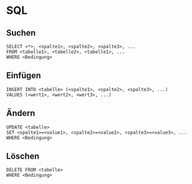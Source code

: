 # SQL

## Suchen
```
SELECT <*>, <spalte1>, <spalte2>, <spalte3>, ...
FROM <tabelle1>, <tabelle2>, <tabelle1>, ...
WHERE <Bedingung>
```

## Einfügen
```
INSERT INTO <tabelle> (<spalte1>, <spalte2>, <spalte3>, ...)
VALUES (<wert1>, <wert2>, <wert3>, ...)
```

## Ändern
```
UPDATE <tabelle>
SET <spalte1>=<value1>, <spalte2>=<value2>, <spalte3>=<value3>, ...
WHERE <Bedingung>
```

## Löschen
```
DELETE FROM <tabelle>
WHERE <Bedingung>
```
